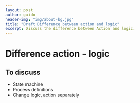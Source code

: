 ```yaml
---
layout: post
author: guido
header-img: "img/about-bg.jpg"
title: "Draft Difference between action and logic"
excerpt: Discuss the difference between Action and logic.
---
```


# Difference action - logic

## To discuss
* State machine
* Process definitions
* Change logic, action separately